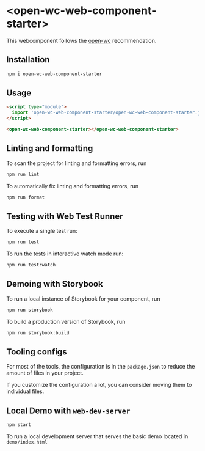 # \<open-wc-web-component-starter>

This webcomponent follows the [open-wc](https://github.com/open-wc/open-wc) recommendation.

## Installation

```bash
npm i open-wc-web-component-starter
```

## Usage

```html
<script type="module">
  import 'open-wc-web-component-starter/open-wc-web-component-starter.js';
</script>

<open-wc-web-component-starter></open-wc-web-component-starter>
```

## Linting and formatting

To scan the project for linting and formatting errors, run

```bash
npm run lint
```

To automatically fix linting and formatting errors, run

```bash
npm run format
```

## Testing with Web Test Runner

To execute a single test run:

```bash
npm run test
```

To run the tests in interactive watch mode run:

```bash
npm run test:watch
```

## Demoing with Storybook

To run a local instance of Storybook for your component, run

```bash
npm run storybook
```

To build a production version of Storybook, run

```bash
npm run storybook:build
```


## Tooling configs

For most of the tools, the configuration is in the `package.json` to reduce the amount of files in your project.

If you customize the configuration a lot, you can consider moving them to individual files.

## Local Demo with `web-dev-server`

```bash
npm start
```

To run a local development server that serves the basic demo located in `demo/index.html`
